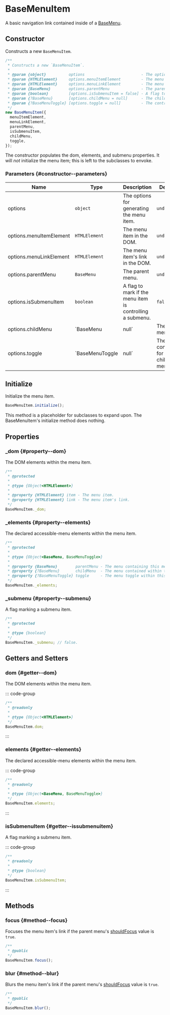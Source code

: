 # BaseMenuItem

A basic navigation link contained inside of a [BaseMenu](./base-menu).

## Constructor

Constructs a new `BaseMenuItem`.

```js
/**
 * Constructs a new `BaseMenuItem`.
 *
 * @param {object}          options                         - The options for generating the menu item.
 * @param {HTMLElement}     options.menuItemElement         - The menu item in the DOM.
 * @param {HTMLElement}     options.menuLinkElement         - The menu item's link in the DOM.
 * @param {BaseMenu}        options.parentMenu              - The parent menu.
 * @param {boolean}         [options.isSubmenuItem = false] - A flag to mark if the menu item is controlling a submenu.
 * @param {?BaseMenu}       [options.childMenu = null]      - The child menu.
 * @param {?BaseMenuToggle} [options.toggle = null]         - The controller for the child menu.
 */
new BaseMenuItem({
  menuItemElement,
  menuLinkElement,
  parentMenu,
  isSubmenuItem,
  childMenu,
  toggle,
});
```

The constructor populates the dom, elements, and submenu properties. It will _not_ initialize the menu item; this is left to the subclasses to envoke.

### Parameters {#constructor--parameters}

| Name | Type | Description | Default |
| --- | --- | --- | --- |
| options | `object` | The options for generating the menu item. | `undefined` |
| options.menuItemElement | `HTMLElement` | The menu item in the DOM. | `undefined` |
| options.menuLinkElement | `HTMLElement` | The menu item's link in the DOM. | `undefined` |
| options.parentMenu | `BaseMenu` | The parent menu. | `undefined` |
| options.isSubmenuItem | `boolean` | A flag to mark if the menu item is controlling a submenu. | `false` |
| options.childMenu | `BaseMenu|null` | The child menu. | `null` |
| options.toggle | `BaseMenuToggle|null` | The controller for the child menu. | `null` |

## Initialize

Initialize the menu item.

```js
BaseMenuItem.initialize();
```

This method is a placeholder for subclasses to expand upon. The BaseMenuItem's initialize method does nothing.

## Properties

### _dom <badge type="tip" text="protected" /> {#property--dom}

The DOM elements within the menu item.

```js
/**
 * @protected
 *
 * @type {Object<HTMLElement>}
 *
 * @property {HTMLElement} item - The menu item.
 * @property {HTMLElement} link - The menu item's link.
 */
BaseMenuItem._dom;
```

### _elements <badge type="tip" text="protected" /> {#property--elements}

The declared accessible-menu elements within the menu item.

```js
/**
 * @protected
 *
 * @type {Object<BaseMenu, BaseMenuToggle>}
 *
 * @property {BaseMenu}        parentMenu - The menu containing this menu item.
 * @property {?BaseMenu}       childMenu  - The menu contained within this menu item.
 * @property {?BaseMenuToggle} toggle     - The menu toggle within this menu item that controls the `childMenu`.
 */
BaseMenuItem._elements;
```

### _submenu <badge type="tip" text="protected" /> {#property--submenu}

A flag marking a submenu item.

```js
/**
 * @protected
 *
 * @type {boolean}
 */
BaseMenuItem._submenu; // false.
```

## Getters and Setters

### dom {#getter--dom}

The DOM elements within the menu item.

::: code-group

```js [getter]
/**
 * @readonly
 *
 * @type {Object<HTMLElement>}
 */
BaseMenuItem.dom;
```

:::

### elements {#getter--elements}

The declared accessible-menu elements within the menu item.

::: code-group

```js [getter]
/**
 * @readonly
 *
 * @type {Object<BaseMenu, BaseMenuToggle>}
 */
BaseMenuItem.elements;
```

:::

### isSubmenuItem {#getter--issubmenuitem}

A flag marking a submenu item.

::: code-group

```js [getter]
/**
 * @readonly
 *
 * @type {boolean}
 */
BaseMenuItem.isSubmenuItem;
```

:::

## Methods

### focus {#method--focus}

Focuses the menu item's link if the parent menu's [shouldFocus](./base-menu.md#getter--shouldfocus) value is `true`.

```js
/**
 * @public
 */
BaseMenuItem.focus();
```

### blur {#method--blur}

Blurs the menu item's link if the parent menu's [shouldFocus](./base-menu.md#getter--shouldfocus) value is `true`.

```js
/**
 * @public
 */
BaseMenuItem.blur();
```
